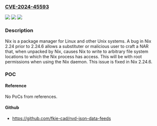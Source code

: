 ### [CVE-2024-45593](https://cve.mitre.org/cgi-bin/cvename.cgi?name=CVE-2024-45593)
![](https://img.shields.io/static/v1?label=Product&message=nix&color=blue)
![](https://img.shields.io/static/v1?label=Version&message=%3D%20%3E%3D%202.24.0%2C%20%3C%202.24.6%20&color=brighgreen)
![](https://img.shields.io/static/v1?label=Vulnerability&message=CWE-22%3A%20Improper%20Limitation%20of%20a%20Pathname%20to%20a%20Restricted%20Directory%20('Path%20Traversal')&color=brighgreen)

### Description

Nix is a package manager for Linux and other Unix systems. A bug in Nix 2.24 prior to 2.24.6 allows a substituter or malicious user to craft a NAR that, when unpacked by Nix, causes Nix to write to arbitrary file system locations to which the Nix process has access. This will be with root permissions when using the Nix daemon. This issue is fixed in Nix 2.24.6.

### POC

#### Reference
No PoCs from references.

#### Github
- https://github.com/fkie-cad/nvd-json-data-feeds

